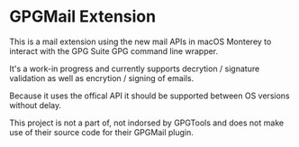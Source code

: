 # GPGMail Extension
This is a mail extension using the new mail APIs in macOS Monterey to interact with the GPG Suite GPG command line wrapper.

It's a work-in progress and currently supports decrytion / signature validation as well as encrytion / signing of emails.

Because it uses the offical API it should be supported between OS versions without delay.

This project is not a part of, not indorsed by GPGTools and does not make use of their source code for their GPGMail plugin.